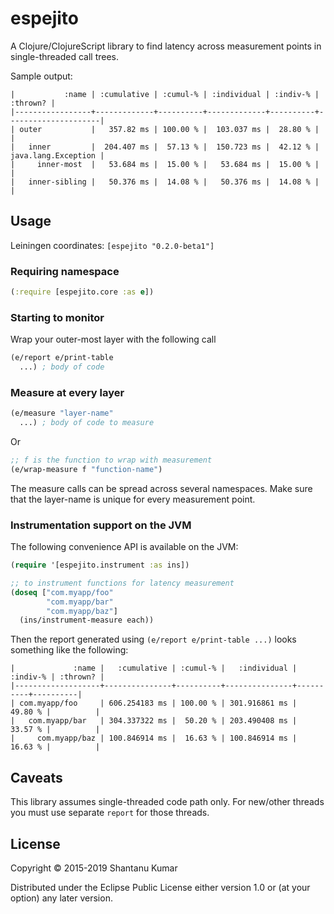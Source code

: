 # espejito

A Clojure/ClojureScript library to find latency across measurement points in single-threaded call trees.

Sample output:

```
|           :name | :cumulative | :cumul-% | :individual | :indiv-% |            :thrown? |
|-----------------+-------------+----------+-------------+----------+---------------------|
| outer           |   357.82 ms | 100.00 % |  103.037 ms |  28.80 % |                     |
|   inner         |  204.407 ms |  57.13 % |  150.723 ms |  42.12 % | java.lang.Exception |
|     inner-most  |   53.684 ms |  15.00 % |   53.684 ms |  15.00 % |                     |
|   inner-sibling |   50.376 ms |  14.08 % |   50.376 ms |  14.08 % |                     |
```

## Usage

Leiningen coordinates: `[espejito "0.2.0-beta1"]`

### Requiring namespace
```clojure
(:require [espejito.core :as e])
```

### Starting to monitor

Wrap your outer-most layer with the following call

```clojure
(e/report e/print-table
  ...) ; body of code
```

### Measure at every layer

```clojure
(e/measure "layer-name"
  ...) ; body of code to measure
```

Or

```clojure
;; f is the function to wrap with measurement
(e/wrap-measure f "function-name")
```

The measure calls can be spread across several namespaces. Make sure that the layer-name is unique for every
measurement point.

### Instrumentation support on the JVM

The following convenience API is available on the JVM:

```clojure
(require '[espejito.instrument :as ins])

;; to instrument functions for latency measurement
(doseq ["com.myapp/foo"
        "com.myapp/bar"
        "com.myapp/baz"]
  (ins/instrument-measure each))
```

Then the report generated using `(e/report e/print-table ...)` looks
something like the following:

```
|             :name |   :cumulative | :cumul-% |   :individual | :indiv-% | :thrown? |
|-------------------+---------------+----------+---------------+----------+----------|
| com.myapp/foo     | 606.254183 ms | 100.00 % | 301.916861 ms |  49.80 % |          |
|   com.myapp/bar   | 304.337322 ms |  50.20 % | 203.490408 ms |  33.57 % |          |
|     com.myapp/baz | 100.846914 ms |  16.63 % | 100.846914 ms |  16.63 % |          |
```

## Caveats

This library assumes single-threaded code path only. For new/other threads you must use separate `report` for those
threads.

## License

Copyright © 2015-2019 Shantanu Kumar

Distributed under the Eclipse Public License either version 1.0 or (at
your option) any later version.

